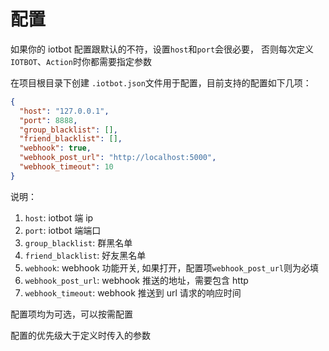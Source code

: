 # 配置

如果你的 iotbot 配置跟默认的不符，设置`host`和`port`会很必要，
否则每次定义`IOTBOT`、`Action`时你都需要指定参数

在项目根目录下创建 `.iotbot.json`文件用于配置，目前支持的配置如下几项：

```json
{
  "host": "127.0.0.1",
  "port": 8888,
  "group_blacklist": [],
  "friend_blacklist": [],
  "webhook": true,
  "webhook_post_url": "http://localhost:5000",
  "webhook_timeout": 10
}
```

说明：

1. `host`: iotbot 端 ip
2. `port`: iotbot 端端口
3. `group_blacklist`: 群黑名单
4. `friend_blacklist`: 好友黑名单
5. `webhook`: webhook 功能开关, 如果打开，配置项`webhook_post_url`则为必填
6. `webhook_post_url`: webhook 推送的地址，需要包含 http
7. `webhook_timeout`: webhook 推送到 url 请求的响应时间

配置项均为可选，可以按需配置

配置的优先级大于定义时传入的参数
